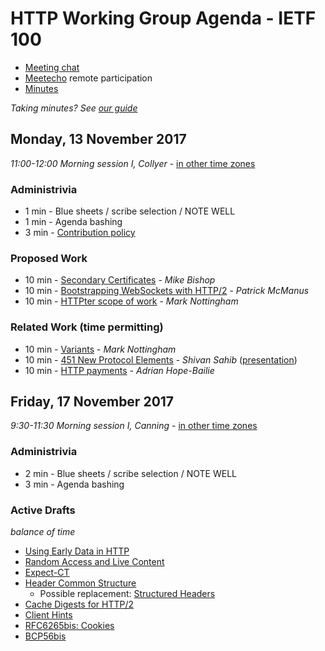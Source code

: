 # HTTP Working Group Agenda - IETF 100

* [Meeting chat](xmpp:httpbis@jabber.ietf.org?join)
* [Meetecho](http://www.meetecho.com/ietf100/httpbis) remote participation
* [Minutes](http://etherpad.tools.ietf.org:9000/p/ietf100httpbis)

*Taking minutes? See [our guide](https://github.com/httpwg/wiki/wiki/TakingMinutes)*


## Monday, 13 November 2017

_11:00-12:00	Morning session I, Collyer_ - [in other time zones](https://www.timeanddate.com/worldclock/fixedtime.html?msg=HTTPbis+First+Session+-+Singapore&iso=20171113T11&p1=236&ah=1)

### Administrivia

* 1 min - Blue sheets / scribe selection / NOTE WELL
* 1 min - Agenda bashing
* 3 min - [Contribution policy](https://github.com/httpwg/http-extensions/blob/master/CONTRIBUTING.md)

### Proposed Work

* 10 min - [Secondary Certificates](https://tools.ietf.org/html/draft-bishop-httpbis-http2-additional-certs) - *Mike Bishop*
* 10 min - [Bootstrapping WebSockets with HTTP/2](https://tools.ietf.org/html/draft-mcmanus-httpbis-h2-websockets) - *Patrick McManus*
* 10 min - [HTTPter scope of work](http://www.w3.org/mid/96D2ED57-6F30-42E8-B35A-DED214CB113B@mnot.net) - *Mark Nottingham*

### Related Work (time permitting)

* 10 min - [Variants](https://mnot.github.io/I-D/variants/) - *Mark Nottingham*
* 10 min - [451 New Protocol Elements](https://tools.ietf.org/html/draft-451-new-protocol-elements) - *Shivan Sahib* ([presentation](https://datatracker.ietf.org/doc/slides-100-httpbis-sessb-new-protocol-elements-for-http-status-code-451/))
* 10 min - [HTTP payments](https://tools.ietf.org/html/draft-hope-bailie-http-payments/) - *Adrian Hope-Bailie*


## Friday, 17 November 2017

_9:30-11:30	Morning session I, Canning_ - [in other time zones](https://www.timeanddate.com/worldclock/fixedtime.html?msg=HTTPbis+Second+Session+-+Singapore&iso=20171117T0930&p1=236&ah=2)

### Administrivia

* 2 min - Blue sheets / scribe selection / NOTE WELL
* 3 min - Agenda bashing

### Active Drafts

*balance of time*

* [Using Early Data in HTTP](https://tools.ietf.org/html/draft-ietf-httpbis-replay)
* [Random Access and Live Content](https://tools.ietf.org/html/draft-ietf-httpbis-rand-access-live)
* [Expect-CT](https://tools.ietf.org/html/draft-ietf-httpbis-expect-ct)
* [Header Common Structure](https://tools.ietf.org/html/draft-ietf-httpbis-header-structure)
  * Possible replacement: [Structured Headers](https://tools.ietf.org/html/draft-nottingham-structured-headers)
* [Cache Digests for HTTP/2](https://tools.ietf.org/html/draft-ietf-httpbis-cache-digest)
* [Client Hints](https://tools.ietf.org/html/draft-ietf-httpbis-client-hints)
* [RFC6265bis: Cookies](https://tools.ietf.org/html/draft-ietf-httpbis-rfc6265bis)
* [BCP56bis](https://tools.ietf.org/html/draft-nottingham-bcp56bis)

